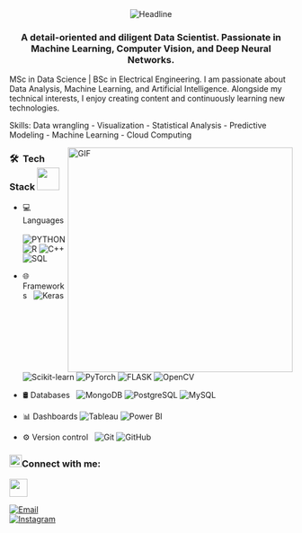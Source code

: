 

<div align=center>
      <img src="https://readme-typing-svg.herokuapp.com?color=%2300FFFF&size=32&center=true&vCenter=true&width=600&height=50&lines=Hi+there,+I'm+Mohammed+Nasser+%F0%9F%91%8B;ML+and+DL+Learner;Passionate+Data+Scientist;Computer+Vision+Enthusiast" alt="Headline" />
    </div>

<h3 align="center">A detail-oriented and diligent Data Scientist. Passionate in Machine Learning, Computer Vision, and Deep Neural Networks.</h3>



MSc in Data Science | BSc in Electrical Engineering. I am passionate about Data Analysis, Machine Learning, and Artificial Intelligence. Alongside my technical interests, I enjoy creating content and continuously learning new technologies.


Skills: Data wrangling - Visualization - Statistical Analysis - Predictive Modeling - Machine Learning - Cloud Computing 





<img align="right" width="400" alt="GIF" src="https://blog.cloudlayer.io/content/images/2020/12/coding-freak.gif"/>






<h3> 🛠 &nbsp;Tech Stack <img src="https://media.giphy.com/media/j2pOGeGYKe2xCCKwfi/giphy.gif" width="40"></h3>

- 💻 Languages &nbsp;
  ![PYTHON](https://img.shields.io/badge/-Python-333333?style=flat&logo=python)
  ![R](https://img.shields.io/badge/-R-333333?style=flat&logo=r)
  ![C++](https://img.shields.io/badge/-C++-333333?style=flat&logo=c%2B%2B)
  ![SQL](https://img.shields.io/badge/-SQL-333333?style=flat&logo=sql)

- 🌐 Frameworks &nbsp;
  ![Keras](https://img.shields.io/badge/-Keras-333333?style=flat&logo=keras)
  ![Scikit-learn](https://img.shields.io/badge/-Scikit--learn-333333?style=flat&logo=scikit-learn)
  ![PyTorch](https://img.shields.io/badge/-PyTorch-333333?style=flat&logo=pytorch)
  ![FLASK](https://img.shields.io/badge/-Flask-333333?style=flat&logo=flask)
  ![OpenCV](https://img.shields.io/badge/-OpenCV-333333?style=flat&logo=OpenCV)
- 🛢 Databases &nbsp;
  ![MongoDB](https://img.shields.io/badge/-MongoDB-333333?style=flat&logo=mongodb)
  ![PostgreSQL](https://img.shields.io/badge/-PostgreSQL-333333?style=flat&logo=postgresql)
  ![MySQL](https://img.shields.io/badge/-MySQL-333333?style=flat&logo=mysql)
  
- 📊 Dashboards
  ![Tableau](https://img.shields.io/badge/-Tableau-333333?style=flat&logo=tableau)
  ![Power BI](https://img.shields.io/badge/-Power%20BI-333333?style=flat&logo=power-bi)

- ⚙️ Version control &nbsp;
  ![Git](https://img.shields.io/badge/-Git-333333?style=flat&logo=git)
  ![GitHub](https://img.shields.io/badge/-GitHub-333333?style=flat&logo=github)



<h3 align="left"><img src="https://media.giphy.com/media/5WJ6SOKeNKrSzblU4R/giphy.gif" width=22 height=22>Connect with me:</h3> 


<img src="https://github.com/TheDudeThatCode/TheDudeThatCode/blob/master/Assets/Handshake.gif" height="32px">


<a href="mailto:mh.nasser.717@gmail.com"><img alt="Email" src="https://img.shields.io/badge/Email-mh.nasser.717@gmail.com-blue?style=flat-square&logo=gmail"></a><br>
<a href="https://www.instagram.com/nasser.fpv/"><img alt="Instagram" src="https://img.shields.io/badge/Instagram-nasser.fpv-blue?style=flat-square&logo=instagram"></a>





